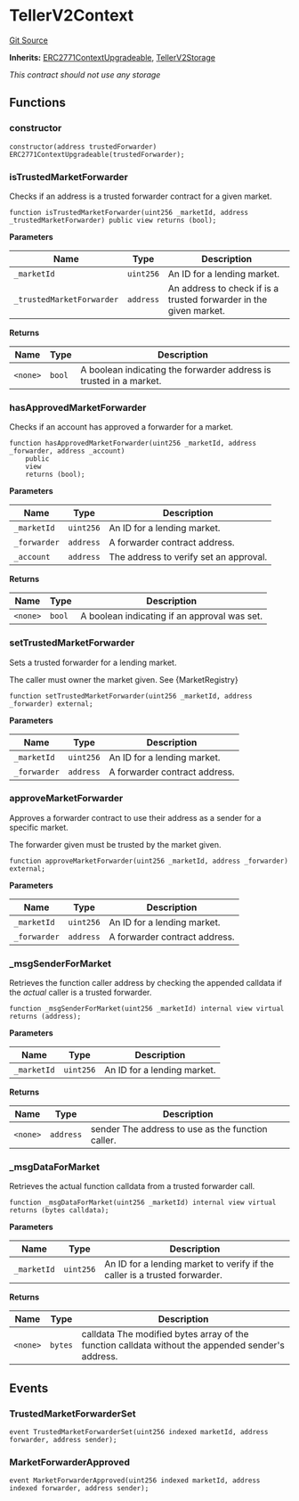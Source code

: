 # TellerV2Context
[Git Source](https://github.com/teller-protocol/teller-protocol-v2/blob/991530423d15c8e2846d3c24bb6245b3416dd233/contracts/TellerV2Context.sol)

**Inherits:**
[ERC2771ContextUpgradeable](/contracts/ERC2771ContextUpgradeable.sol/abstract.ERC2771ContextUpgradeable.md), [TellerV2Storage](/contracts/TellerV2Storage.sol/abstract.TellerV2Storage.md)

*This contract should not use any storage*


## Functions
### constructor


```solidity
constructor(address trustedForwarder) ERC2771ContextUpgradeable(trustedForwarder);
```

### isTrustedMarketForwarder

Checks if an address is a trusted forwarder contract for a given market.


```solidity
function isTrustedMarketForwarder(uint256 _marketId, address _trustedMarketForwarder) public view returns (bool);
```
**Parameters**

|Name|Type|Description|
|----|----|-----------|
|`_marketId`|`uint256`|An ID for a lending market.|
|`_trustedMarketForwarder`|`address`|An address to check if is a trusted forwarder in the given market.|

**Returns**

|Name|Type|Description|
|----|----|-----------|
|`<none>`|`bool`|A boolean indicating the forwarder address is trusted in a market.|


### hasApprovedMarketForwarder

Checks if an account has approved a forwarder for a market.


```solidity
function hasApprovedMarketForwarder(uint256 _marketId, address _forwarder, address _account)
    public
    view
    returns (bool);
```
**Parameters**

|Name|Type|Description|
|----|----|-----------|
|`_marketId`|`uint256`|An ID for a lending market.|
|`_forwarder`|`address`|A forwarder contract address.|
|`_account`|`address`|The address to verify set an approval.|

**Returns**

|Name|Type|Description|
|----|----|-----------|
|`<none>`|`bool`|A boolean indicating if an approval was set.|


### setTrustedMarketForwarder

Sets a trusted forwarder for a lending market.

The caller must owner the market given. See {MarketRegistry}


```solidity
function setTrustedMarketForwarder(uint256 _marketId, address _forwarder) external;
```
**Parameters**

|Name|Type|Description|
|----|----|-----------|
|`_marketId`|`uint256`|An ID for a lending market.|
|`_forwarder`|`address`|A forwarder contract address.|


### approveMarketForwarder

Approves a forwarder contract to use their address as a sender for a specific market.

The forwarder given must be trusted by the market given.


```solidity
function approveMarketForwarder(uint256 _marketId, address _forwarder) external;
```
**Parameters**

|Name|Type|Description|
|----|----|-----------|
|`_marketId`|`uint256`|An ID for a lending market.|
|`_forwarder`|`address`|A forwarder contract address.|


### _msgSenderForMarket

Retrieves the function caller address by checking the appended calldata if the _actual_ caller is a trusted forwarder.


```solidity
function _msgSenderForMarket(uint256 _marketId) internal view virtual returns (address);
```
**Parameters**

|Name|Type|Description|
|----|----|-----------|
|`_marketId`|`uint256`|An ID for a lending market.|

**Returns**

|Name|Type|Description|
|----|----|-----------|
|`<none>`|`address`|sender The address to use as the function caller.|


### _msgDataForMarket

Retrieves the actual function calldata from a trusted forwarder call.


```solidity
function _msgDataForMarket(uint256 _marketId) internal view virtual returns (bytes calldata);
```
**Parameters**

|Name|Type|Description|
|----|----|-----------|
|`_marketId`|`uint256`|An ID for a lending market to verify if the caller is a trusted forwarder.|

**Returns**

|Name|Type|Description|
|----|----|-----------|
|`<none>`|`bytes`|calldata The modified bytes array of the function calldata without the appended sender's address.|


## Events
### TrustedMarketForwarderSet

```solidity
event TrustedMarketForwarderSet(uint256 indexed marketId, address forwarder, address sender);
```

### MarketForwarderApproved

```solidity
event MarketForwarderApproved(uint256 indexed marketId, address indexed forwarder, address sender);
```

